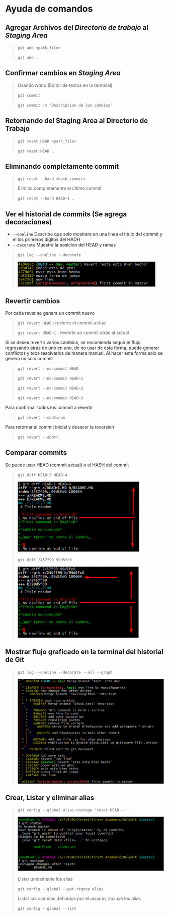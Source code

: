 # Ayuda de comandos

## Agregar Archivos del *Directorio de trabajo* al *Staging Area*

> `git add <path_file>`
> 
> `git add .`

## Confirmar cambios en *Staging Area*

> Usando *Nano* (Editor de textos en la terminal)
> 
> `git commit` 
> 
> `git commit -m 'Descripcion de los cambios'`

## Retornando del Staging Area al Directorio de Trabajo

> `git reset HEAD <path_file>` 
> 
> `git reset HEAD .`

## Eliminando completamente commit

> `git reset --hard <hash_commit>` 
> 
> Elimina completamente el último commit
> 
> `git reset --hard HEAD~1 .`

## Ver el historial de commits (Se agrega decoraciones)

- `--oneline` Describe que solo mostrara en una linea el titulo del commit y el los primeros digitos del HADH
- `--decorate` Muestra la posicion del HEAD y ramas

> `git log --oneline --decorate` 
> 
> ![](https://github.com/OneSevenDev/OnlyGit/blob/master/resources/gitlogonelinedecorate.png?raw=true)

## Revertir cambios

Por cada rever se genera un commit nuevo

> `git revert HEAD` : revierte el commit actual
> 
> `git revert HEAD~1` : revierte un commit atras al actual

Si se desea revertir varios cambios, se recomienda seguir el flujo regresando atras de uno en uno, de no usar de esta forma, puede generar conflictos y toca resolverlos de manera manual. Al hacer esta forma solo se genera un solo commit.

> `git revert --no-commit HEAD`
> 
> `git revert --no-commit HEAD~1`
> 
> `git revert --no-commit HEAD~2`
> 
> `git revert --no-commit HEAD~3`

Para confirmar todos los commit a revertir

> `git revert --continue`

Para retornar al commit inicial y desacer la reversion

> `git revert --abort`

## Comparar commits

Se puede usar HEAD (commit actual) o el HASH del commit

> `git diff HEAD~3 HEAD~4`
> 
> ![](https://github.com/OneSevenDev/OnlyGit/blob/master/resources/diff_heads.png?raw=true)
> 
> `git diff 2457f99 99d5fc0`
> 
> ![](https://github.com/OneSevenDev/OnlyGit/blob/master/resources/diff_hash_commit.png?raw=true)

## Mostrar flujo graficado en la terminal del historial de Git

> `git log --oneline --decorate --all --graph`
> 
> ![](https://github.com/OneSevenDev/OnlyGit/blob/master/resources/gitlogonelinedecorategraph.png?raw=true)

## Crear, Listar y eliminar alias


> `git config --global alias.unstage 'reset HEAD --'`
> 
> ![](https://github.com/OneSevenDev/OnlyGit/blob/master/resources/git_unstage.png?raw=true)
> 
> Listar unicamente los alias
> 
> `git config --global --get-regexp alias`
> 
> Listar los cambios definidos por el usuario, incluye los alias
> 
> `git config --global --list`
